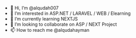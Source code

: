 - 👋 Hi, I’m @alqudah007
- 👀 I’m interested in ASP.NET / LARAVEL / WEB / Elearning
- 🌱 I’m currently learning NEXTJS
- 💞️ I’m looking to collaborate on ASP / NEXT Project
- 📫 How to reach me @alqudahayman

<!---
alqudah007/alqudah007 is a ✨ special ✨ repository because its `README.md` (this file) appears on your GitHub profile.
You can click the Preview link to take a look at your changes.
--->
